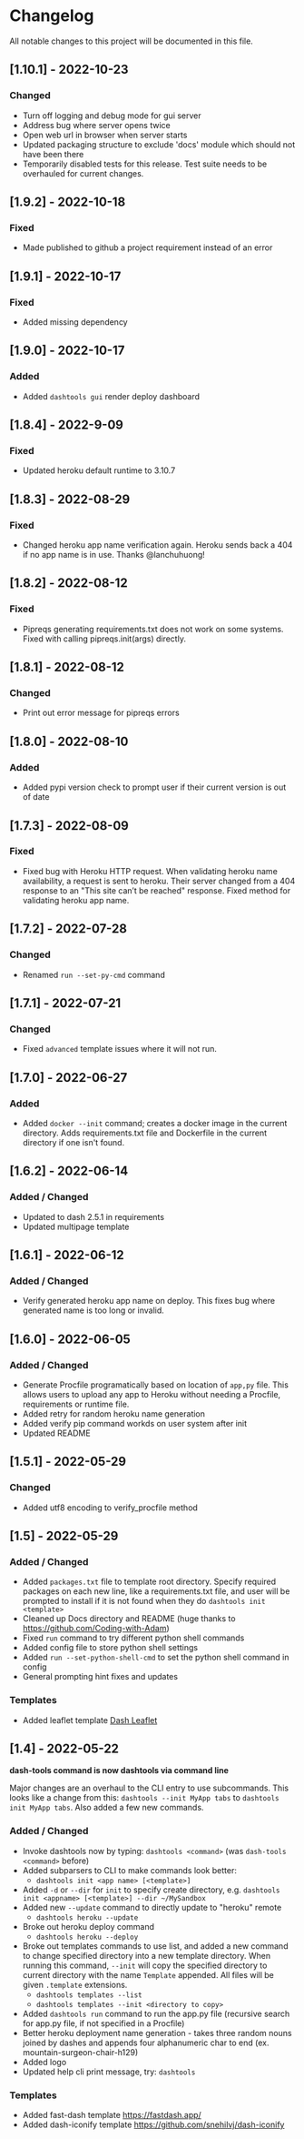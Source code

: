 # Changelog

All notable changes to this project will be documented in this file.

## [1.10.1] - 2022-10-23

### Changed

- Turn off logging and debug mode for gui server
- Address bug where server opens twice
- Open web url in browser when server starts
- Updated packaging structure to exclude 'docs' module which should not have been there
- Temporarily disabled tests for this release. Test suite needs to be overhauled for current changes.

## [1.9.2] - 2022-10-18

### Fixed

- Made published to github a project requirement instead of an error

## [1.9.1] - 2022-10-17

### Fixed

- Added missing dependency

## [1.9.0] - 2022-10-17

### Added

- Added `dashtools gui` render deploy dashboard

## [1.8.4] - 2022-9-09

### Fixed

- Updated heroku default runtime to 3.10.7

## [1.8.3] - 2022-08-29

### Fixed

- Changed heroku app name verification again. Heroku sends back a 404 if no app name is in use. Thanks @lanchuhuong!

## [1.8.2] - 2022-08-12

### Fixed

- Pipreqs generating requirements.txt does not work on some systems. Fixed with calling pipreqs.init(args) directly.

## [1.8.1] - 2022-08-12

### Changed

- Print out error message for pipreqs errors

## [1.8.0] - 2022-08-10

### Added

- Added pypi version check to prompt user if their current version is out of date

## [1.7.3] - 2022-08-09

### Fixed

- Fixed bug with Heroku HTTP request. When validating heroku name availability, a request is sent to heroku. Their server changed from a 404 response to an "This site can’t be reached" response. Fixed method for validating heroku app name.

## [1.7.2] - 2022-07-28

### Changed

- Renamed `run --set-py-cmd` command

## [1.7.1] - 2022-07-21

### Changed

- Fixed `advanced` template issues where it will not run.

## [1.7.0] - 2022-06-27

### Added

- Added `docker --init` command; creates a docker image in the current directory. Adds requirements.txt file and Dockerfile in the current directory if one isn't found.

## [1.6.2] - 2022-06-14

### Added / Changed

- Updated to dash 2.5.1 in requirements
- Updated multipage template

## [1.6.1] - 2022-06-12

### Added / Changed

- Verify generated heroku app name on deploy. This fixes bug where generated name is too long or invalid.

## [1.6.0] - 2022-06-05

### Added / Changed

- Generate Procfile programatically based on location of `app,py` file. This allows users to upload any app to Heroku without needing a Procfile, requirements or runtime file.
- Added retry for random heroku name generation
- Added verify pip command workds on user system after init
- Updated README

## [1.5.1] - 2022-05-29

### Changed

- Added utf8 encoding to verify_procfile method

## [1.5] - 2022-05-29

### Added / Changed

- Added `packages.txt` file to template root directory. Specify required packages on each new line, like a requirements.txt file, and user will be prompted to install if it is not found when they do `dashtools init <template>`
- Cleaned up Docs directory and README (huge thanks to https://github.com/Coding-with-Adam)
- Fixed `run` command to try different python shell commands
- Added config file to store python shell settings
- Added `run --set-python-shell-cmd` to set the python shell command in config
- General prompting hint fixes and updates

### Templates

- Added leaflet template [Dash Leaflet](https://github.com/thedirtyfew/dash-leaflet)

## [1.4] - 2022-05-22

**dash-tools command is now dashtools via command line**

Major changes are an overhaul to the CLI entry to use subcommands. This looks like a change from this: `dashtools --init MyApp tabs` to `dashtools init MyApp tabs`. Also added a few new commands.

### Added / Changed

- Invoke dashtools now by typing: `dashtools <command>` (was `dash-tools <command>` before)
- Added subparsers to CLI to make commands look better:
  - `dashtools init <app name> [<template>]`
- Added `-d` or `--dir` for `init` to specify create directory, e.g. `dashtools init <appname> [<template>] --dir ~/MySandbox`
- Added new `--update` command to directly update to "heroku" remote
  - `dashtools heroku --update`
- Broke out heroku deploy command
  - `dashtools heroku --deploy`
- Broke out templates commands to use list, and added a new command to change specified directory into a new template directory. When running this command, `--init` will copy the specified directory to current directory with the name `Template` appended. All files will be given `.template` extensions.
  - `dashtools templates --list`
  - `dashtools templates --init <directory to copy>`
- Added `dashtools run` command to run the app.py file (recursive search for app.py file, if not specified in a Procfile)
- Better heroku deployment name generation - takes three random nouns joined by dashes and appends four alphanumeric char to end (ex. mountain-surgeon-chair-h129)
- Added logo
- Updated help cli print message, try: `dashtools`

### Templates

- Added fast-dash template https://fastdash.app/
- Added dash-iconify template https://github.com/snehilvj/dash-iconify
